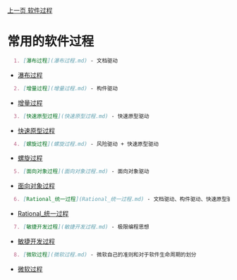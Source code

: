 [上一页 软件过程](软件过程.md)

# 常用的软件过程
``` md
  1. [瀑布过程](瀑布过程.md) - 文档驱动
```
-  [瀑布过程](瀑布过程.md)

``` md
  2. [增量过程](增量过程.md) - 构件驱动
```
-  [增量过程](增量过程.md)

``` md
  3. [快速原型过程](快速原型过程.md) - 快速原型驱动
```
-  [快速原型过程](快速原型过程.md)

``` md
  4. [螺旋过程](螺旋过程.md) - 风险驱动 + 快速原型驱动
```
-  [螺旋过程](螺旋过程.md)

``` md
  5. [面向对象过程](面向对象过程.md) - 面向对象驱动
```
-  [面向对象过程](面向对象过程.md)

``` md
  6. [Rational_统一过程](Rational_统一过程.md) - 文档驱动、构件驱动、快速原型驱动、风险驱动、UML_建模驱动以及迭代驱动
```
-  [Rational_统一过程](Rational_统一过程.md)

``` md
  7. [敏捷开发过程](敏捷开发过程.md) - 极限编程思想
```
-  [敏捷开发过程](敏捷开发过程.md)

``` md
  8. [微软过程](微软过程.md) - 微软自己的准则和对于软件生命周期的划分
```
-  [微软过程](微软过程.md)